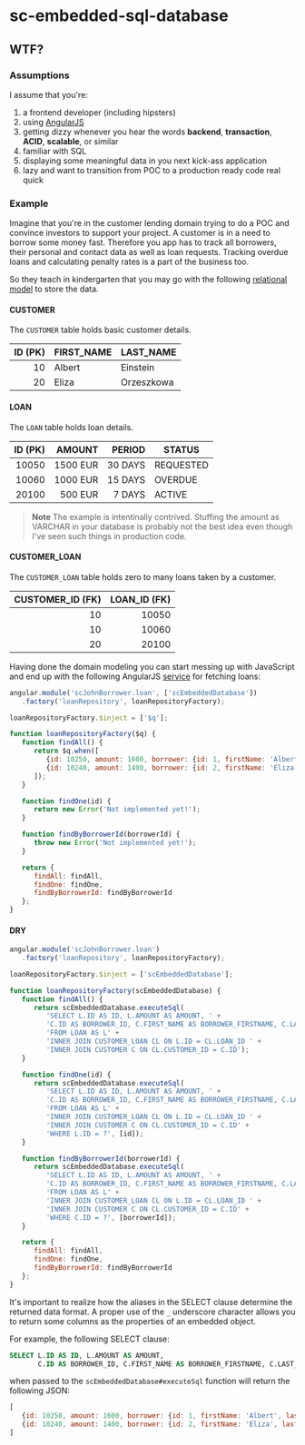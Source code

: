 sc-embedded-sql-database
========================

## WTF?

### Assumptions

I assume that you're:

1. a frontend developer (including hipsters)
2. using [AngularJS](https://angularjs.org/)
3. getting dizzy whenever you hear the words **backend**, **transaction**, **ACID**, **scalable**, or similar
4. familiar with SQL
5. displaying some meaningful data in you next kick-ass application
6. lazy and want to transition from POC to a production ready code real quick

### Example

Imagine that you're in the customer lending domain trying to do a POC and convince investors
to support your project. A customer is in a need to borrow some money fast. Therefore you app has
to track all borrowers, their personal and contact data as well as loan requests. Tracking overdue
loans and calculating penalty rates is a part of the business too.

So they teach in kindergarten that you may go with the following
[relational model](https://en.wikipedia.org/wiki/Relational_model) to store the data.

#### CUSTOMER

The `CUSTOMER` table holds basic customer details.

| ID (PK) | FIRST_NAME | LAST_NAME  |
|--------:|------------|------------|
|      10 | Albert     | Einstein   |
|      20 | Eliza      | Orzeszkowa |

#### LOAN

The `LOAN` table holds loan details.

| ID (PK)    | AMOUNT   | PERIOD  | STATUS    |
|-----------:|---------:|--------:|-----------|
| 10050      | 1500 EUR | 30 DAYS | REQUESTED |
| 10060      | 1000 EUR | 15 DAYS | OVERDUE   |
| 20100      |  500 EUR |  7 DAYS | ACTIVE    |

> **Note** The example is intentinally contrived. Stuffing the amount
> as VARCHAR in your database is probably not the best idea even though
> I've seen such things in production code.

#### CUSTOMER_LOAN

The `CUSTOMER_LOAN` table holds zero to many loans taken by a customer.

| CUSTOMER_ID (FK) | LOAN_ID (FK) |
|-----------------:|-------------:|
|               10 |        10050 |
|               10 |        10060 |
|               20 |        20100 |

Having done the domain modeling you can start messing up with JavaScript and end up with the following AngularJS
[service](https://docs.angularjs.org/guide/services) for fetching loans:

```js
angular.module('scJohnBorrower.loan', ['scEmbeddedDatabase'])
   .factory('loanRepository', loanRepositoryFactory);

loanRepositoryFactory.$inject = ['$q'];

function loanRepositoryFactory($q) {
   function findAll() {
      return $q.when([
         {id: 10250, amount: 1600, borrower: {id: 1, firstName: 'Albert', lastName: 'Einstein'}},
         {id: 10240, amount: 1400, borrower: {id: 2, firstName: 'Eliza', lastName: 'Orzeszkowa'}}
      ]);
   }

   function findOne(id) {
      return new Error('Not implemented yet!');
   }

   function findByBorrowerId(borrowerId) {
      throw new Error('Not implemented yet!');
   }

   return {
      findAll: findAll,
      findOne: findOne,
      findByBorrowerId: findByBorrowerId
   };
}
```

#### DRY

```js
angular.module('scJohnBorrower.loan')
   .factory('loanRepository', loanRepositoryFactory);

loanRepositoryFactory.$inject = ['scEmbeddedDatabase'];

function loanRepositoryFactory(scEmbeddedDatabase) {
   function findAll() {
      return scEmbeddedDatabase.executeSql(
         'SELECT L.ID AS ID, L.AMOUNT AS AMOUNT, ' +
         'C.ID AS BORROWER_ID, C.FIRST_NAME AS BORROWER_FIRSTNAME, C.LAST_NAME AS BORROWER_LASTNAME ' +
         'FROM LOAN AS L' +
         'INNER JOIN CUSTOMER_LOAN CL ON L.ID = CL.LOAN_ID ' +
         'INNER JOIN CUSTOMER C ON CL.CUSTOMER_ID = C.ID');
   }

   function findOne(id) {
      return scEmbeddedDatabase.executeSql(
         'SELECT L.ID AS ID, L.AMOUNT AS AMOUNT, ' +
         'C.ID AS BORROWER_ID, C.FIRST_NAME AS BORROWER_FIRSTNAME, C.LAST_NAME AS BORROWER_LASTNAME ' +
         'FROM LOAN AS L' +
         'INNER JOIN CUSTOMER_LOAN CL ON L.ID = CL.LOAN_ID ' +
         'INNER JOIN CUSTOMER C ON CL.CUSTOMER_ID = C.ID' +
         'WHERE L.ID = ?', [id]);
   }

   function findByBorrowerId(borrowerId) {
      return scEmbeddedDatabase.executeSql(
         'SELECT L.ID AS ID, L.AMOUNT AS AMOUNT, ' +
         'C.ID AS BORROWER_ID, C.FIRST_NAME AS BORROWER_FIRSTNAME, C.LAST_NAME AS BORROWER_LASTNAME ' +
         'FROM LOAN AS L' +
         'INNER JOIN CUSTOMER_LOAN CL ON L.ID = CL.LOAN_ID ' +
         'INNER JOIN CUSTOMER C ON CL.CUSTOMER_ID = C.ID' +
         'WHERE C.ID = ?', [borrowerId]);
   }

   return {
      findAll: findAll,
      findOne: findOne,
      findByBorrowerId: findByBorrowerId
   };
}
```

It's important to realize how the aliases in the SELECT clause determine the returned data format.
A proper use of the `_` underscore character allows you to return some columns as the properties of
an embedded object.

For example, the following SELECT clause:

```sql
SELECT L.ID AS ID, L.AMOUNT AS AMOUNT,
       C.ID AS BORROWER_ID, C.FIRST_NAME AS BORROWER_FIRSTNAME, C.LAST_NAME AS BORROWER_LASTNAME
```

when passed to the `scEmbeddedDatabase#executeSql` function will return the following JSON:

```js
[
   {id: 10250, amount: 1600, borrower: {id: 1, firstName: 'Albert', lastName: 'Einstein'}},
   {id: 10240, amount: 1400, borrower: {id: 2, firstName: 'Eliza', lastName: 'Orzeszkowa'}}
]
```
